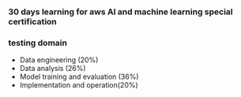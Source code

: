 ###  30 days learning for aws AI and machine learning special certification

### testing domain

- Data engineering (20%)
- Data analysis (26%)
- Model training and evaluation (36%)
- Implementation and operation(20%)